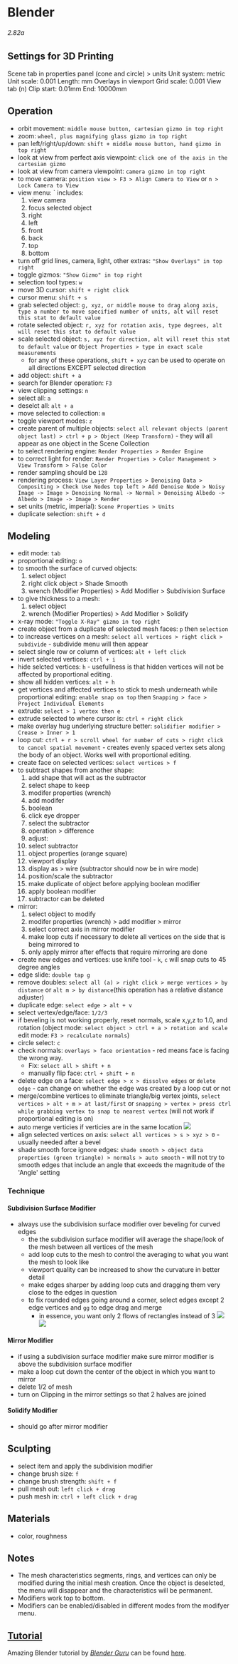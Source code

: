 # Blender
###### *2.82a*

## Settings for 3D Printing
Scene tab in properties panel (cone and circle) > units
  Unit system: metric
  Unit scale: 0.001
  Length: mm
Overlays in viewport
  Grid scale: 0.001
View tab (n)
  Clip start: 0.01mm
  End: 10000mm

## Operation
- orbit movement: `middle mouse button, cartesian gizmo in top right`
- zoom: `wheel, plus magnifying glass gizmo in top right`
- pan left/right/up/down: `shift + middle mouse button, hand gizmo in top right`
- look at view from perfect axis viewpoint: `click one of the axis in the cartesian gizmo`
- look at view from camera viewpoint: `camera gizmo in top right`
- to move camera: `position view > F3 > Align Camera to View` or `n > Lock Camera to View`
- view menu: \`
  includes:
  1. view camera
  1. focus selected object
  1. right
  1. left
  1. front
  1. back
  1. top
  1. bottom
- turn off grid lines, camera, light, other extras: `"Show Overlays" in top right`
- toggle gizmos: `"Show Gizmo" in top right`
- selection tool types: `w`
- move 3D cursor: `shift + right click`
- cursor menu: `shift + s`
- grab selected object: `g, xyz, or middle mouse to drag along axis, type a number to move specified number of units, alt will reset this stat to default value`
- rotate selected object: `r, xyz for rotation axis, type degrees, alt will reset this stat to default value`
- scale selected object: `s, xyz for direction, alt will reset this stat to default value` or `Object Properties > type in exact scale measurements`
  - for any of these operations, `shift + xyz` can be used to operate on all directions EXCEPT selected direction
- add object: `shift + a`
- search for Blender operation: `F3`
- view clipping settings: `n`
- select all: `a`
- deselct all: `alt + a`
- move selected to collection: `m`
- toggle viewport modes: `z`
- create parent of multiple objects: `select all relevant objects (parent object last) > ctrl + p > Object (Keep Transform)` - they will all appear as one object in the Scene Collection
- to select rendering engine: `Render Properties > Render Engine`
- to correct light for render: `Render Properties > Color Management > View Transform > False Color`
- render sampling should be `128`
- rendering process: `View Layer Properties > Denoising Data > Compositing > Check Use Nodes top left > Add Denoise Node > Noisy Image -> Image > Denoising Normal -> Normal > Denoising Albedo -> Albedo > Image -> Image > Render`
- set units (metric, imperial): `Scene Properties > Units`
- duplicate selection: `shift + d`

## Modeling
- edit mode: `tab`
- proportional editing: `o`
- to smooth the surface of curved objects:
    1. select object
    1. right click object > Shade Smooth
    1. wrench (Modifier Properties) > Add Modifier > Subdivision Surface
- to give thickness to a mesh:
    1. select object
    1. wrench (Modifier Properties) > Add Modifier > Solidify
- x-ray mode: `"Toggle X-Ray" gizmo in top right`
- create object from a duplicate of selected mesh faces: `p` then `selection`
- to increase vertices on a mesh: `select all vertices > right click > subdivide` - subdivide menu will then appear
- select single row or column of vertices: `alt + left click`
- invert selected vertices: `ctrl + i`
- hide selcted vertices: `h` - usefullness is that hidden vertices will not be affected by proportional editing. 
- show all hidden vertices: `alt + h`
- get vertices and affected vertices to stick to mesh underneath while proportional editing: `enable snap on top` then `Snapping > face > Project Individual Elements`
- extrude: `select > 1 vertex then e`
- extrude selected to where cursor is: `ctrl + right click`
- make overlay hug underlying structure better: `solidifier modifier > Crease > Inner > 1`
- loop cut: `ctrl + r > scroll wheel for number of cuts > right click to cancel spatial movement` - creates evenly spaced vertex sets along the body of an object. Works well with proportional editing.
- create face on selected vertices: `select vertices > f`
- to subtract shapes from another shape:
  1. add shape that will act as the subtractor
  1. select shape to keep
  1. modifer properties (wrench)
  1. add modifer
  1. boolean
  1. click eye dropper
  1. select the subtractor
  1. operation > difference
  1. adjust:
    1. select subtractor
    1. object properties (orange square)
    1. viewport display
    1. display as > wire (subtractor should now be in wire mode)
    1. position/scale the subtractor
    1. make duplicate of object before applying boolean modifier
    1. apply boolean modifier
    1. subtractor can be deleted
- mirror: 
  1. select object to modify
  1. modifer properties (wrench) > add modifier > mirror
  1. select correct axis in mirror modifier
  1. make loop cuts if necessary to delete all vertices on the side that is being mirrored to
  1. only apply mirror after effects that require mirroring are done
- create new edges and vertices: use knife tool - `k`, `c` will snap cuts to 45 degree angles
- edge slide: `double tap g`
- remove doubles: `select all (a) > right click > merge vertices > by distance` or `alt m > by distance`(this operation has a relative distance adjuster)
- duplicate edge: `select edge > alt + v`
- select vertex/edge/face: `1/2/3`
- if beveling is not working properly, reset normals, scale x,y,z to 1.0, and rotation (object mode: `select object > ctrl + a > rotation and scale` edit mode: `F3 > recalculate normals`)
- circle select: `c`
- check normals: `overlays > face orientation` - red means face is facing the wrong way.
  - Fix: `select all > shift + n`
  - manually flip face: `ctrl + shift + n`
- delete edge on a face: `select edge > x > dissolve edges` or `delete edge` - can change on whether the edge was created by a loop cut or not
- merge/combine vertices to eliminate triangle/big vertex joints, `select vertices > alt + m > at last/first` or `snapping > vertex > press ctrl while grabbing vertex to snap to nearest vertex` (will not work if proportional editing is on)
- auto merge verticies if verticies are in the same location
![](./images/2.JPG)
- align selected vertices on axis: `select all vertices > s > xyz > 0` - usually needed after a bevel
- shade smooth force ignore edges: `shade smooth > object data properties (green triangle) > normals > auto smooth` - will not try to smooth edges that include an angle that exceeds the magnitude of the 'Angle' setting

### Technique
#### Subdivision Surface Modifier
- always use the subdivision surface modifier over beveling for curved edges
  - the the subdivision surface modifier will average the shape/look of the mesh between all vertices of the mesh
  - add loop cuts to the mesh to control the averaging to what you want the mesh to look like
  - viewport quality can be increased to show the curvature in better detail
  - make edges sharper by adding loop cuts and dragging them very close to the edges in question
  - to fix rounded edges going around a corner, select edges except 2 edge vertices and `gg` to edge drag and merge
    - in essence, you want only 2 flows of rectangles instead of 3
    ![](./images/0.JPG)
    ![](./images/1.JPG)

#### Mirror Modifier
- if using a subdivision surface modifier make sure mirror modifier is above the subdivision surface modifier 
- make a loop cut down the center of the object in which you want to mirror
- delete 1/2 of mesh
- turn on Clipping in the mirror settings so that 2 halves are joined

#### Solidify Modifier
- should go after mirror modifier

## Sculpting
- select item and apply the subdivision modifier
- change brush size: `f`
- change brush strength: `shift + f`
- pull mesh out: `left click + drag` 
- push mesh in: `ctrl + left click + drag` 

## Materials
- color, roughness

## Notes
- The mesh characteristics segments, rings, and vertices can only be modified during the initial mesh creation. Once the object is deselcted, the menu will disappear and the characteristics will be permanent. 
- Modifiers work top to bottom.
- Modifiers can be enabled/disabled in different modes from the modifyer menu.

## [Tutorial](https://www.youtube.com/playlist?list=PLjEaoINr3zgEq0u2MzVgAaHEBt--xLB6U)
Amazing Blender tutorial by [*Blender Guru*](https://www.youtube.com/channel/UCOKHwx1VCdgnxwbjyb9Iu1g) can be found [here](https://www.youtube.com/playlist?list=PLjEaoINr3zgEq0u2MzVgAaHEBt--xLB6U).

